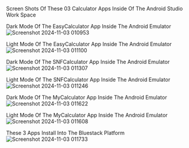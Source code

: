 Screen Shots Of These 03 Calculator Apps Inside Of The Android Studio Work Space

Dark Mode Of The EasyCalculator App Inside The Android Emulator
![Screenshot 2024-11-03 010953](https://github.com/user-attachments/assets/ddb418dc-e087-4c83-8230-7c313344cbb7)

Light Mode Of The EasyCalculator App Inside The Android Emulator
![Screenshot 2024-11-03 011100](https://github.com/user-attachments/assets/a643e15c-51b8-41e5-bc6f-bf26d69b75fa)

Dark Mode Of The SNFCalculator App Inside The Android Emulator
![Screenshot 2024-11-03 011307](https://github.com/user-attachments/assets/19a8e761-75ec-43d9-ba4d-414d761ba8cd)

Light Mode Of The SNFCalculator App Inside The Android Emulator
![Screenshot 2024-11-03 011246](https://github.com/user-attachments/assets/e9585803-dc0b-4cfb-a9ce-6ee146a5fe94)

Dark Mode Of The MyCalculator App Inside The Android Emulator
![Screenshot 2024-11-03 011622](https://github.com/user-attachments/assets/56a99c55-696c-49c9-a7ed-c3f2ded20913)

Light Mode Of The MyCalculator App Inside The Android Emulator
![Screenshot 2024-11-03 011608](https://github.com/user-attachments/assets/ed2c390e-2ad4-4448-a96b-61bca5619e3e)

 These 3 Apps Install Into The Bluestack Platform
![Screenshot 2024-11-03 011733](https://github.com/user-attachments/assets/fbfabbb5-08da-48c6-a468-86437756eac7)
